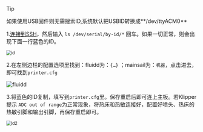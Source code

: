 > [!TIP] 
>
> 如果使用USB固件则无需搜索ID,系统默认把USBID转换成**/dev/ttyACM0**

1.[连接到SSH](/board/fly_C8/ssh "点击即可跳转")，然后输入 ``ls /dev/serial/by-id/*`` 回车。如果一切正常，则会出现下面一行蓝色的ID。

<img src="../../images/boards/fly_super8/id.png" alt="id" style="zoom:80%;" />

2.在左侧边栏的配置选项里找到：fluidd为：``{…}`` ；mainsail为：``机器``，点击进去，即可找到``printer.cfg``

![fluidd](../../images/boards/fly_super8/fluidd.png)

3.将蓝色的ID复制，填写到``printer.cfg``里。保存重启后即可连上主板。若Klipper提示 ``ADC out of range``为正常现象，将热床和热敏连接好，配置好喷头、热床的热敏引脚和输出引脚，再保存重启即可。

<img src="../../images/boards/fly_super8/id2.png" alt="id2" style="zoom:80%;" />
